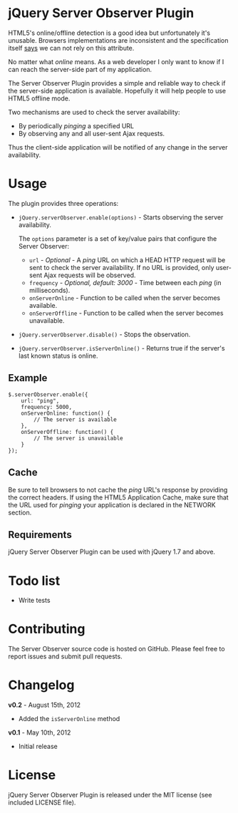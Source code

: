 jQuery Server Observer Plugin
=============================

HTML5's online/offline detection is a good idea but unfortunately it's unusable. Browsers implementations are inconsistent and the specification itself [says](http://www.whatwg.org/specs/web-apps/current-work/multipage/offline.html#event-online) we can not rely on this attribute.

No matter what _online_ means. As a web developer I only want to know if I can reach the server-side part of my application.

The Server Observer Plugin provides a simple and reliable way to check if the server-side application is available. Hopefully it will help people to use HTML5 offline mode.

Two mechanisms are used to check the server availability:

* By periodically _pinging_ a specified URL
* By observing any and all user-sent Ajax requests.

Thus the client-side application will be notified of any change in the server availability.

Usage
=====

The plugin provides three operations:

* `jQuery.serverObserver.enable(options)` - Starts observing the server availability.

	The `options` parameter is a set of key/value pairs that configure the Server Observer:
	
	* `url` - _Optional_ - A _ping_ URL on which a HEAD HTTP request will be sent to check the server availability. If no URL is provided, only user-sent Ajax requests will be observed.
	* `frequency` - _Optional, default: 3000_ - Time between each _ping_ (in milliseconds).
	* `onServerOnline` - Function to be called when the server becomes available. 
	* `onServerOffline` - Function to be called when the server becomes unavailable.

* `jQuery.serverObserver.disable()` - Stops the observation.

* `jQuery.serverObserver.isServerOnline()` - Returns true if the server's last known status is online.

Example
-------

	$.serverObserver.enable({
		url: "ping",
		frequency: 5000,
		onServerOnline: function() {
			// The server is available
		},
		onServerOffline: function() {
			// The server is unavailable
		}
	});


Cache
-----

Be sure to tell browsers to not cache the _ping_ URL's response by providing the correct headers.
If using the HTML5 Application Cache, make sure that the URL used for _pinging_ your application is declared in the NETWORK section.

Requirements
------------

jQuery Server Observer Plugin can be used with jQuery 1.7 and above.

Todo list
=========

* Write tests

Contributing
============

The Server Observer source code is hosted on GitHub.
Please feel free to report issues and submit pull requests.

Changelog
=========

**v0.2** - August 15th, 2012

* Added the `isServerOnline` method

**v0.1** - May 10th, 2012

* Initial release

License
=======

jQuery Server Observer Plugin is released under the MIT license (see included LICENSE file).
